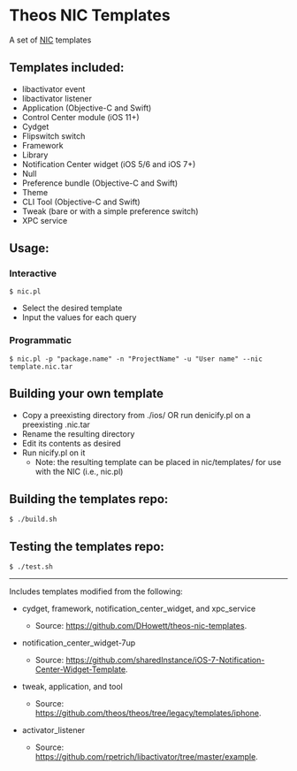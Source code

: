 # Theos NIC Templates

A set of [NIC](https://theos.dev/docs/nic) templates

## Templates included:

- libactivator event
- libactivator listener
- Application (Objective-C and Swift)
- Control Center module (iOS 11+)
- Cydget
- Flipswitch switch
- Framework
- Library
- Notification Center widget (iOS 5/6 and iOS 7+)
- Null
- Preference bundle (Objective-C and Swift)
- Theme
- CLI Tool (Objective-C and Swift)
- Tweak (bare or with a simple preference switch)
- XPC service

## Usage:

### Interactive

	$ nic.pl

- Select the desired template
- Input the values for each query

### Programmatic

	$ nic.pl -p "package.name" -n "ProjectName" -u "User name" --nic template.nic.tar

## Building your own template

- Copy a preexisting directory from ./ios/ OR run denicify.pl on a preexisting .nic.tar
- Rename the resulting directory
- Edit its contents as desired
- Run nicify.pl on it
	- Note: the resulting template can be placed in nic/templates/ for use with the NIC (i.e., nic.pl)

## Building the templates repo:

	$ ./build.sh

## Testing the templates repo:

	$ ./test.sh
---

Includes templates modified from the following:

- cydget, framework, notification_center_widget, and xpc_service
	- Source: https://github.com/DHowett/theos-nic-templates.

- notification_center_widget-7up
 	- Source: https://github.com/sharedInstance/iOS-7-Notification-Center-Widget-Template.

- tweak, application, and tool
	- Source: https://github.com/theos/theos/tree/legacy/templates/iphone.

- activator_listener
	- Source: https://github.com/rpetrich/libactivator/tree/master/example.
